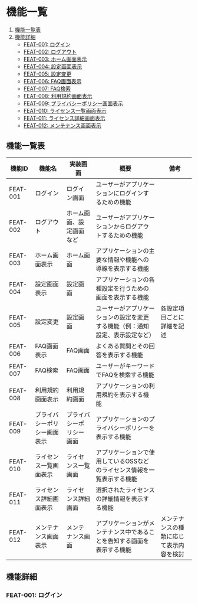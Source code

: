 <!--
このドキュメントは機能一覧のテンプレートです。

【使い方】
- 機能の追加・修正時は、[機能詳細]の該当の下位概念を修正してください
- [機能一覧]は[機能詳細]の下位概念を参照し、常に最新の状態を保ってください
- 機能の意味や使われる文脈を明確にしてください。
- サンプルを参考に、必要なカテゴリ・画面・用語を追加してください。
- 機能の追加・修正時は、重複や表記揺れに注意してください。

[機能一覧表]
Markdown記法の表で[機能詳細]の下位概念を列挙し、常に最新の状態を保ってください

[機能詳細]
機能の説明をH3タグ(`###`)で列挙してください。
- 見出しのフォーマット: <機能ID>: <機能名> 
-->

# 機能一覧

1. [機能一覧表](#機能一覧表)
2. [機能詳細](#機能詳細)
   - [FEAT-001: ログイン](#feat-001-ログイン)
   - [FEAT-002: ログアウト](#feat-002-ログアウト)
   - [FEAT-003: ホーム画面表示](#feat-003-ホーム画面表示)
   - [FEAT-004: 設定画面表示](#feat-004-設定画面表示)
   - [FEAT-005: 設定変更](#feat-005-設定変更)
   - [FEAT-006: FAQ画面表示](#feat-006-faq画面表示)
   - [FEAT-007: FAQ検索](#feat-007-faq検索)
   - [FEAT-008: 利用規約画面表示](#feat-008-利用規約画面表示)
   - [FEAT-009: プライバシーポリシー画面表示](#feat-009-プライバシーポリシー画面表示)
   - [FEAT-010: ライセンス一覧画面表示](#feat-010-ライセンス一覧画面表示)
   - [FEAT-011: ライセンス詳細画面表示](#feat-011-ライセンス詳細画面表示)
   - [FEAT-012: メンテナンス画面表示](#feat-012-メンテナンス画面表示)

<!--
このセクションには、プロジェクト全体で共通して使用する用語を記載してください。
- 機能ID: 機能に関する識別ID
- 機能名: 機能の名称
- 実装画面: 機能が実装されている画面IDを記載
- 概要: 機能がどのような動作を表すか概要を記載
- 備考: 備考を記載
-->

## 機能一覧表

| 機能ID | 機能名 | 実装画面 | 概要 | 備考 |
|---|---|---|---|---|
| FEAT-001 | ログイン | ログイン画面 | ユーザーがアプリケーションにログインするための機能 |  |
| FEAT-002 | ログアウト | ホーム画面、設定画面など | ユーザーがアプリケーションからログアウトするための機能 |  |
| FEAT-003 | ホーム画面表示 | ホーム画面 | アプリケーションの主要な情報や機能への導線を表示する機能 |  |
| FEAT-004 | 設定画面表示 | 設定画面 | アプリケーションの各種設定を行うための画面を表示する機能 |  |
| FEAT-005 | 設定変更 | 設定画面 | ユーザーがアプリケーションの設定を変更する機能（例：通知設定、表示設定など） | 各設定項目ごとに詳細を記述 |
| FEAT-006 | FAQ画面表示 | FAQ画面 | よくある質問とその回答を表示する機能 |  |
| FEAT-007 | FAQ検索 | FAQ画面 | ユーザーがキーワードでFAQを検索する機能 |  |
| FEAT-008 | 利用規約画面表示 | 利用規約画面 | アプリケーションの利用規約を表示する機能 |  |
| FEAT-009 | プライバシーポリシー画面表示 | プライバシーポリシー画面 | アプリケーションのプライバシーポリシーを表示する機能 |  |
| FEAT-010 | ライセンス一覧画面表示 | ライセンス一覧画面 | アプリケーションで使用しているOSSなどのライセンス情報を一覧表示する機能 |  |
| FEAT-011 | ライセンス詳細画面表示 | ライセンス詳細画面 | 選択されたライセンスの詳細情報を表示する機能 |  |
| FEAT-012 | メンテナンス画面表示 | メンテナンス画面 | アプリケーションがメンテナンス中であることを告知する画面を表示する機能 | メンテナンスの種類に応じて表示内容を検討 |

## 機能詳細

### FEAT-001: ログイン

